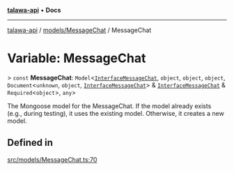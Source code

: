 [**talawa-api**](../../../README.md) • **Docs**

***

[talawa-api](../../../modules.md) / [models/MessageChat](../README.md) / MessageChat

# Variable: MessageChat

\> `const` **MessageChat**: `Model`\<[`InterfaceMessageChat`](../interfaces/InterfaceMessageChat.md), `object`, `object`, `object`, `Document`\<`unknown`, `object`, [`InterfaceMessageChat`](../interfaces/InterfaceMessageChat.md)\> & [`InterfaceMessageChat`](../interfaces/InterfaceMessageChat.md) & `Required`\<`object`\>, `any`\>

The Mongoose model for the MessageChat.
If the model already exists (e.g., during testing), it uses the existing model.
Otherwise, it creates a new model.

## Defined in

[src/models/MessageChat.ts:70](https://github.com/PalisadoesFoundation/talawa-api/blob/60937520d7a29ccf883a9c6a7c2d186bae92a81b/src/models/MessageChat.ts#L70)
